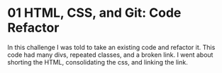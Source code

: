 # 01 HTML, CSS, and Git: Code Refactor

In this challenge I was told to take an existing code and refactor it. This code had many divs, repeated classes, and a broken link. I went about shorting the HTML, consolidating the css, and linking the link. 